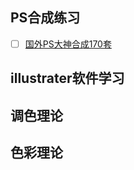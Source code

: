 ## PS合成练习
- [ ] [国外PS大神合成170套](https://www.bilibili.com/video/BV1vJ411174D/?spm_id_from=333.788.videocard.0)

## illustrater软件学习

## 调色理论

## 色彩理论
